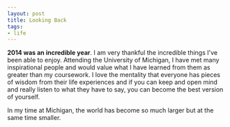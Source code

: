 ```yaml
---
layout: post
title: Looking Back
tags:
- life
---
```


**2014 was an incredible year**. I am very thankful the incredible things I've been able to enjoy. Attending the University of Michigan, I have met many inspirational people and would value what I have learned from them as greater than my coursework. I love the mentality that everyone has pieces of wisdom from their life experiences and if you can keep and open mind and really listen to what they have to say, you can become the best version of yourself. 

In my time at Michigan, the world has become so much larger but at the same time smaller.